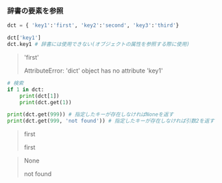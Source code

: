 ### 辞書の要素を参照

```py
dct = { 'key1':'first', 'key2':'second', 'key3':'third'}

dct['key1']
dct.key1 # 辞書には使用できない(オブジェクトの属性を参照する際に使用)
```

> 'first'
>
> AttributeError: 'dict' object has no attribute 'key1'

```py
# 検索
if 1 in dct:
    print(dct[1])
    print(dct.get(1))

print(dct.get(999)) # 指定したキーが存在しなければNoneを返す
print(dct.get(999, 'not found')) # 指定したキーが存在しなければ引数2を返す
```

> first
>
> first

> None
>
> not found
